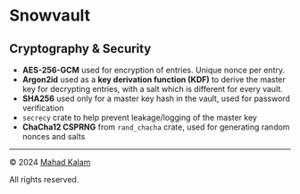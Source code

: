 # Snowvault

## Cryptography & Security

- **AES-256-GCM** used for encryption of entries. Unique nonce per entry.
- **Argon2id** used as a **key derivation function (KDF)** to derive the master key for decrypting entries, with a salt which is different for every vault.
- **SHA256** used only for a master key hash in the vault, used for password verification
- `secrecy` crate to help prevent leakage/logging of the master key
- **ChaCha12 CSPRNG** from `rand_chacha` crate, used for generating random nonces and salts

---

© 2024 [Mahad Kalam](https://skyfall.dev)

All rights reserved.
